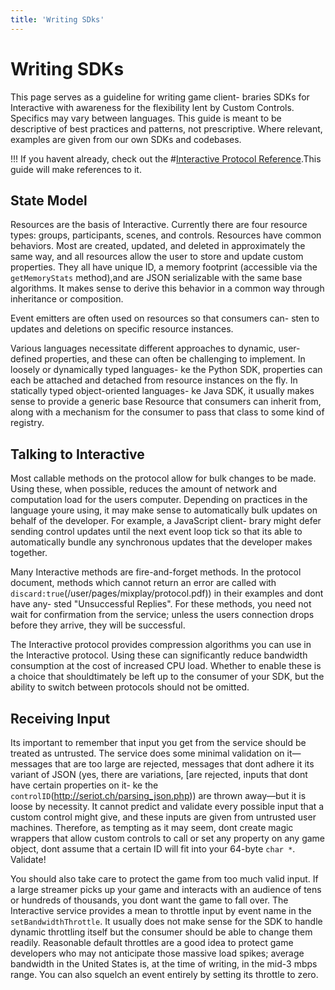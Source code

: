 ```yaml
---
title: 'Writing SDks'
---
```


# Writing SDKs
This page serves as a guideline for writing game client- braries SDKs for Interactive with awareness for the flexibility lent by Custom Controls. Specifics may vary between languages. This guide is meant to be descriptive of best practices and patterns, not prescriptive. Where relevant, examples are given from our own SDKs and codebases.

!!!  If you havent already, check out the #[Interactive Protocol Reference](/reference/interactive/protocol/protocol.pdf').This guide will make references to it.


## State Model

Resources are the basis of Interactive. Currently there are four resource types: groups, participants, scenes, and controls. Resources have common behaviors. Most are created, updated, and deleted in approximately the same way, and all resources allow the user to store and update custom properties. They all have unique ID, a memory footprint (accessible via the `getMemoryStats` method),and are JSON serializable with the same base algorithms. It makes sense to derive this behavior in a common way through inheritance or composition.

Event emitters are often used on resources so that consumers can- sten to updates and deletions on specific resource instances.

Various languages necessitate different approaches to dynamic, user-defined properties, and these can often be challenging to implement. In loosely or dynamically typed languages- ke the Python SDK, properties can each be attached and detached from resource instances on the fly. In statically typed object-oriented languages- ke Java SDK, it usually makes sense to provide a generic base Resource that consumers can inherit from, along with a mechanism for the consumer to pass that class to some kind of registry.

## Talking to Interactive

Most callable methods on the protocol allow for bulk changes to be made. Using these, when possible, reduces the amount of network and computation load for the users computer. Depending on practices in the language youre using, it may make sense to automatically bulk updates on behalf of the developer. For example, a JavaScript client- brary might defer sending control updates until the next event loop tick so that its able to automatically bundle any synchronous updates that the developer makes together.

Many Interactive methods are fire-and-forget methods. In the protocol document, methods which cannot return an error are called with `discard:true`(/user/pages/mixplay/protocol.pdf)) in their examples and dont have any- sted "Unsuccessful Replies". For these methods, you need not wait for confirmation from the service; unless the users connection drops before they arrive, they will be successful.

The Interactive protocol provides compression algorithms you can use in the Interactive protocol. Using these can significantly reduce bandwidth consumption at the cost of increased CPU load. Whether to enable these is a choice that shouldtimately be left up to the consumer of your SDK, but the ability to switch between protocols should not be omitted.

## Receiving Input

Its important to remember that input you get from the service should be treated as untrusted. The service does some minimal validation on it&mdash;messages that are too large are rejected, messages that dont adhere it its variant of JSON (yes, there are variations, [are rejected, inputs that dont have certain properties on it- ke the `controlID`(http://seriot.ch/parsing_json.php)) are thrown away&mdash;but it is loose by necessity. It cannot predict and validate every possible input that a custom control might give, and these inputs are given from untrusted user machines. Therefore, as tempting as it may seem, dont create magic wrappers that allow custom controls to call or set any property on any game object, dont assume that a certain ID will fit into your 64-byte `char *`. Validate!

You should also take care to protect the game from too much valid input. If a large streamer picks up your game and interacts with an audience of tens or hundreds of thousands, you dont want the game to fall over. The Interactive service provides a mean to throttle input by event name in the `setBandwidthThrottle`. It usually does not make sense for the SDK to handle dynamic throttling itself but the consumer should be able to change them readily. Reasonable default throttles are a good idea to protect game developers who may not anticipate those massive load spikes; average bandwidth in the United States is, at the time of writing, in the mid-3 mbps range. You can also squelch an event entirely by setting its throttle to zero.

